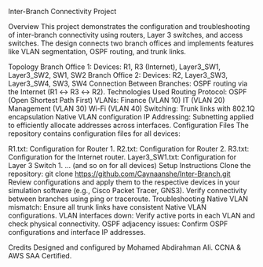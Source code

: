 Inter-Branch Connectivity Project

Overview
This project demonstrates the configuration and troubleshooting of inter-branch connectivity using routers, Layer 3 switches, and access switches. The design connects two branch offices and implements features like VLAN segmentation, OSPF routing, and trunk links.

Topology
Branch Office 1:
Devices: R1, R3 (Internet), Layer3_SW1, Layer3_SW2, SW1, SW2
Branch Office 2:
Devices: R2, Layer3_SW3, Layer3_SW4, SW3, SW4
Connection Between Branches: OSPF routing via the Internet (R1 ↔ R3 ↔ R2).
Technologies Used
Routing Protocol: OSPF (Open Shortest Path First)
VLANs:
Finance (VLAN 10)
IT (VLAN 20)
Management (VLAN 30)
Wi-Fi (VLAN 40)
Switching:
Trunk links with 802.1Q encapsulation
Native VLAN configuration
IP Addressing: Subnetting applied to efficiently allocate addresses across interfaces.
Configuration Files
The repository contains configuration files for all devices:

R1.txt: Configuration for Router 1.
R2.txt: Configuration for Router 2.
R3.txt: Configuration for the Internet router.
Layer3_SW1.txt: Configuration for Layer 3 Switch 1.
... (and so on for all devices)
Setup Instructions
Clone the repository:
git clone https://github.com/Caynaanshe/Inter-Branch.git
Review configurations and apply them to the respective devices in your simulation software (e.g., Cisco Packet Tracer, GNS3).
Verify connectivity between branches using ping or traceroute.
Troubleshooting
Native VLAN mismatch: Ensure all trunk links have consistent Native VLAN configurations.
VLAN interfaces down: Verify active ports in each VLAN and check physical connectivity.
OSPF adjacency issues: Confirm OSPF configurations and interface IP addresses.

Credits
Designed and configured by Mohamed Abdirahman Ali. CCNA & AWS SAA Certified.
